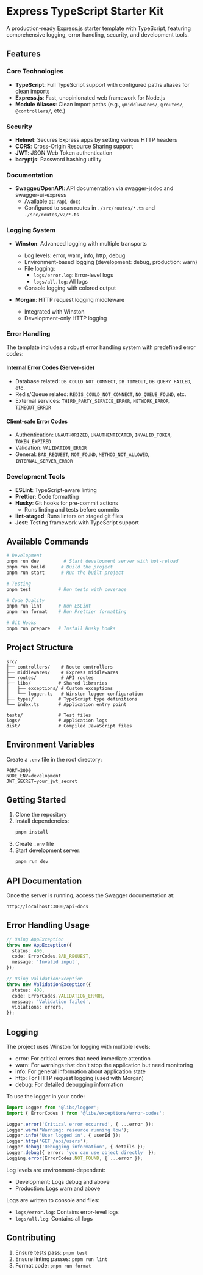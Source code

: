 # Express TypeScript Starter Kit

A production-ready Express.js starter template with TypeScript, featuring comprehensive logging, error handling, security, and development tools.

## Features

### Core Technologies

- **TypeScript**: Full TypeScript support with configured paths aliases for clean imports
- **Express.js**: Fast, unopinionated web framework for Node.js
- **Module Aliases**: Clean import paths (e.g., `@middlewares/`, `@routes/`, `@controllers/`, etc.)

### Security

- **Helmet**: Secures Express apps by setting various HTTP headers
- **CORS**: Cross-Origin Resource Sharing support
- **JWT**: JSON Web Token authentication
- **bcryptjs**: Password hashing utility

### Documentation

- **Swagger/OpenAPI**: API documentation via swagger-jsdoc and swagger-ui-express
  - Available at: `/api-docs`
  - Configured to scan routes in `./src/routes/*.ts` and `./src/routes/v2/*.ts`

### Logging System

- **Winston**: Advanced logging with multiple transports

  - Log levels: error, warn, info, http, debug
  - Environment-based logging (development: debug, production: warn)
  - File logging:
    - `logs/error.log`: Error-level logs
    - `logs/all.log`: All logs
  - Console logging with colored output

- **Morgan**: HTTP request logging middleware
  - Integrated with Winston
  - Development-only HTTP logging

### Error Handling

The template includes a robust error handling system with predefined error codes:

#### Internal Error Codes (Server-side)

- Database related: `DB_COULD_NOT_CONNECT`, `DB_TIMEOUT`, `DB_QUERY_FAILED`, etc.
- Redis/Queue related: `REDIS_COULD_NOT_CONNECT`, `NO_QUEUE_FOUND`, etc.
- External services: `THIRD_PARTY_SERVICE_ERROR`, `NETWORK_ERROR`, `TIMEOUT_ERROR`

#### Client-safe Error Codes

- Authentication: `UNAUTHORIZED`, `UNAUTHENTICATED`, `INVALID_TOKEN`, `TOKEN_EXPIRED`
- Validation: `VALIDATION_ERROR`
- General: `BAD_REQUEST`, `NOT_FOUND`, `METHOD_NOT_ALLOWED`, `INTERNAL_SERVER_ERROR`

### Development Tools

- **ESLint**: TypeScript-aware linting
- **Prettier**: Code formatting
- **Husky**: Git hooks for pre-commit actions
  - Runs linting and tests before commits
- **lint-staged**: Runs linters on staged git files
- **Jest**: Testing framework with TypeScript support

## Available Commands

```bash
# Development
pnpm run dev         # Start development server with hot-reload
pnpm run build      # Build the project
pnpm run start      # Run the built project

# Testing
pnpm test          # Run tests with coverage

# Code Quality
pnpm run lint      # Run ESLint
pnpm run format    # Run Prettier formatting

# Git Hooks
pnpm run prepare   # Install Husky hooks
```

## Project Structure

```
src/
├── controllers/    # Route controllers
├── middlewares/    # Express middlewares
├── routes/         # API routes
├── libs/          # Shared libraries
│   ├── exceptions/ # Custom exceptions
│   └── logger.ts   # Winston logger configuration
├── types/         # TypeScript type definitions
└── index.ts       # Application entry point

tests/             # Test files
logs/              # Application logs
dist/              # Compiled JavaScript files
```

## Environment Variables

Create a `.env` file in the root directory:

```env
PORT=3000
NODE_ENV=development
JWT_SECRET=your_jwt_secret
```

## Getting Started

1. Clone the repository
2. Install dependencies:
   ```bash
   pnpm install
   ```
3. Create `.env` file
4. Start development server:
   ```bash
   pnpm run dev
   ```

## API Documentation

Once the server is running, access the Swagger documentation at:

```
http://localhost:3000/api-docs
```

## Error Handling Usage

```typescript
// Using AppException
throw new AppException({
  status: 400,
  code: ErrorCodes.BAD_REQUEST,
  message: 'Invalid input',
});

// Using ValidationException
throw new ValidationException({
  status: 400,
  code: ErrorCodes.VALIDATION_ERROR,
  message: 'Validation failed',
  violations: errors,
});
```

## Logging

The project uses Winston for logging with multiple levels:

- error: For critical errors that need immediate attention
- warn: For warnings that don't stop the application but need monitoring
- info: For general information about application state
- http: For HTTP request logging (used with Morgan)
- debug: For detailed debugging information

To use the logger in your code:

```typescript
import Logger from '@libs/logger';
import { ErrorCodes } from '@libs/exceptions/error-codes';

Logger.error('Critical error occurred', { ...error });
Logger.warn('Warning: resource running low');
Logger.info('User logged in', { userId });
Logger.http('GET /api/users');
Logger.debug('Debugging information', { details });
Logger.debug({ error: 'you can use object directly' });
Logging.error(ErrorCodes.NOT_FOUND, { ...error });
```

Log levels are environment-dependent:

- Development: Logs debug and above
- Production: Logs warn and above

Logs are written to console and files:

- `logs/error.log`: Contains error-level logs
- `logs/all.log`: Contains all logs

## Contributing

1. Ensure tests pass: `pnpm test`
2. Ensure linting passes: `pnpm run lint`
3. Format code: `pnpm run format`
